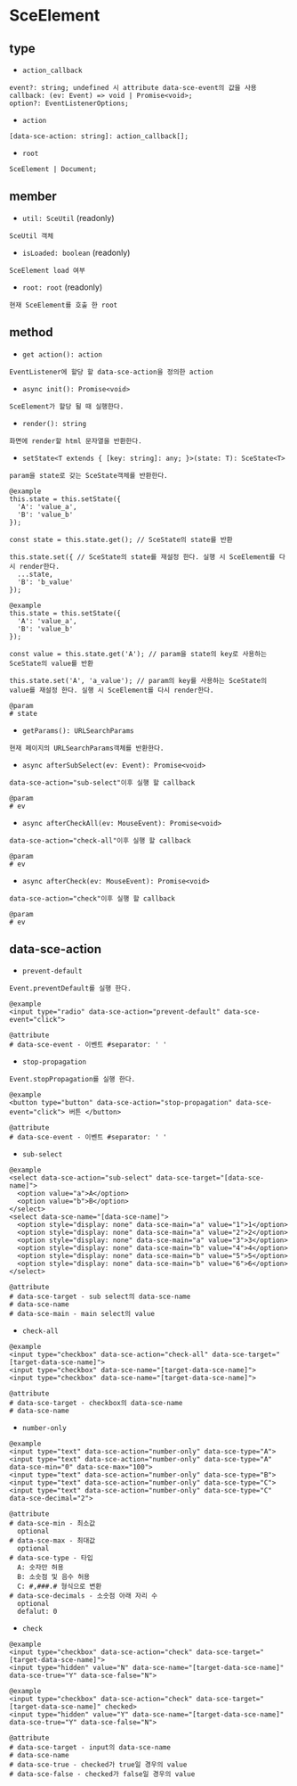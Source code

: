 # SceElement
## type
- `action_callback`
```
event?: string; undefined 시 attribute data-sce-event의 값을 사용
callback: (ev: Event) => void | Promise<void>;
option?: EventListenerOptions;
```
- `action`
```
[data-sce-action: string]: action_callback[];
```
- `root`
```
SceElement | Document;
```
## member
- `util: SceUtil` (readonly)
```
SceUtil 객체
```
- `isLoaded: boolean` (readonly)
```
SceElement load 여부
```
- `root: root` (readonly)
```
현재 SceElement를 호출 한 root
```
## method
- `get action(): action`
```
EventListener에 할당 할 data-sce-action을 정의한 action
```
- `async init(): Promise<void>`
```
SceElement가 할당 될 때 실행한다.
```
- `render(): string`
```
화면에 render할 html 문자열을 반환한다.
```
- `setState<T extends { [key: string]: any; }>(state: T): SceState<T>`
```
param을 state로 갖는 SceState객체를 반환한다.

@example
this.state = this.setState({
  'A': 'value_a',
  'B': 'value_b'
});

const state = this.state.get(); // SceState의 state를 반환

this.state.set({ // SceState의 state를 재설정 한다. 실행 시 SceElement를 다시 render한다.
  ...state,
  'B': 'b_value'
});

@example
this.state = this.setState({
  'A': 'value_a',
  'B': 'value_b'
});

const value = this.state.get('A'); // param을 state의 key로 사용하는 SceState의 value를 반환

this.state.set('A', 'a_value'); // param의 key를 사용하는 SceState의 value를 재설정 한다. 실행 시 SceElement를 다시 render한다.

@param
# state
```
- `getParams(): URLSearchParams`
```
현재 페이지의 URLSearchParams객체를 반환한다.
```
- `async afterSubSelect(ev: Event): Promise<void>`
```
data-sce-action="sub-select"이후 실행 할 callback

@param
# ev
```
- `async afterCheckAll(ev: MouseEvent): Promise<void>`
```
data-sce-action="check-all"이후 실행 할 callback

@param
# ev
```
- `async afterCheck(ev: MouseEvent): Promise<void>`
```
data-sce-action="check"이후 실행 할 callback

@param
# ev
```
## data-sce-action
- `prevent-default`
```
Event.preventDefault를 실행 한다.

@example
<input type="radio" data-sce-action="prevent-default" data-sce-event="click">

@attribute
# data-sce-event - 이벤트 #separator: ' '
```
- `stop-propagation`
```
Event.stopPropagation를 실행 한다.

@example
<button type="button" data-sce-action="stop-propagation" data-sce-event="click"> 버튼 </button>

@attribute
# data-sce-event - 이벤트 #separator: ' '
```
- `sub-select`
```
@example
<select data-sce-action="sub-select" data-sce-target="[data-sce-name]">
  <option value="a">A</option>
  <option value="b">B</option>
</select>
<select data-sce-name="[data-sce-name]">
  <option style="display: none" data-sce-main="a" value="1">1</option>
  <option style="display: none" data-sce-main="a" value="2">2</option>
  <option style="display: none" data-sce-main="a" value="3">3</option>
  <option style="display: none" data-sce-main="b" value="4">4</option>
  <option style="display: none" data-sce-main="b" value="5">5</option>
  <option style="display: none" data-sce-main="b" value="6">6</option>
</select>

@attribute
# data-sce-target - sub select의 data-sce-name
# data-sce-name
# data-sce-main - main select의 value
```
- `check-all`
```
@example
<input type="checkbox" data-sce-action="check-all" data-sce-target="[target-data-sce-name]">
<input type="checkbox" data-sce-name="[target-data-sce-name]">
<input type="checkbox" data-sce-name="[target-data-sce-name]">

@attribute
# data-sce-target - checkbox의 data-sce-name
# data-sce-name
```
- `number-only`
```
@example
<input type="text" data-sce-action="number-only" data-sce-type="A">
<input type="text" data-sce-action="number-only" data-sce-type="A" data-sce-min="0" data-sce-max="100">
<input type="text" data-sce-action="number-only" data-sce-type="B">
<input type="text" data-sce-action="number-only" data-sce-type="C">
<input type="text" data-sce-action="number-only" data-sce-type="C" data-sce-decimal="2">

@attribute
# data-sce-min - 최소값
  optional
# data-sce-max - 최대값
  optional
# data-sce-type - 타입
  A: 숫자만 허용
  B: 소숫점 및 음수 허용
  C: #,###.# 형식으로 변환
# data-sce-decimals - 소숫점 아래 자리 수
  optional
  defalut: 0
```
- `check`
```
@example
<input type="checkbox" data-sce-action="check" data-sce-target="[target-data-sce-name]">
<input type="hidden" value="N" data-sce-name="[target-data-sce-name]" data-sce-true="Y" data-sce-false="N">

@example
<input type="checkbox" data-sce-action="check" data-sce-target="[target-data-sce-name]" checked>
<input type="hidden" value="Y" data-sce-name="[target-data-sce-name]" data-sce-true="Y" data-sce-false="N">

@attribute
# data-sce-target - input의 data-sce-name
# data-sce-name
# data-sce-true - checked가 true일 경우의 value
# data-sce-false - checked가 false일 경우의 value
```
